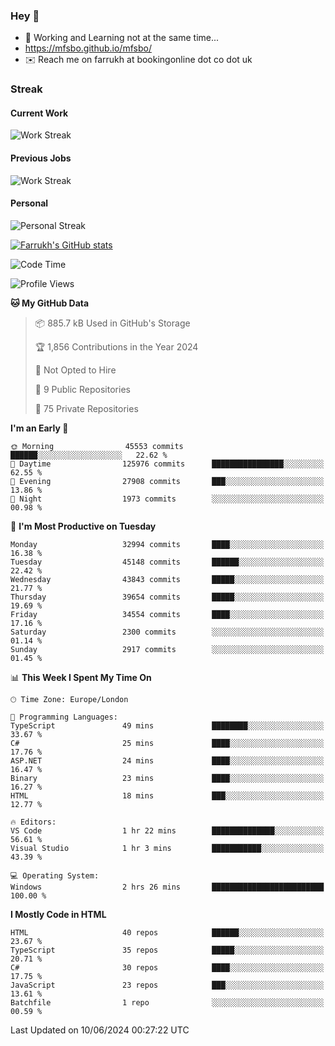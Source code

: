 ### Hey 👋

- 🏃 Working and Learning not at the same time...
- https://mfsbo.github.io/mfsbo/
- ✉️ Reach me on farrukh at bookingonline dot co dot uk

### Streak
#### Current Work
![Work Streak](https://streak-stats.demolab.com/?user=mfsbo)
#### Previous Jobs
![Work Streak](https://streak-stats.demolab.com/?user=farrukhcw)
#### Personal
![Personal Streak](https://streak-stats.demolab.com/?user=farrukhsubhani)

[![Farrukh's GitHub stats](https://github-readme-stats.vercel.app/api?username=mfsbo&hide=stars&count_private=true)](https://github.com/mfsbo/)

<!--START_SECTION:waka-->
![Code Time](http://img.shields.io/badge/Code%20Time-632%20hrs%2043%20mins-blue)

![Profile Views](http://img.shields.io/badge/Profile%20Views-0-blue)

**🐱 My GitHub Data** 

> 📦 885.7 kB Used in GitHub's Storage 
 > 
> 🏆 1,856 Contributions in the Year 2024
 > 
> 🚫 Not Opted to Hire
 > 
> 📜 9 Public Repositories 
 > 
> 🔑 75 Private Repositories 
 > 
**I'm an Early 🐤** 

```text
🌞 Morning                45553 commits       ██████░░░░░░░░░░░░░░░░░░░   22.62 % 
🌆 Daytime                125976 commits      ████████████████░░░░░░░░░   62.55 % 
🌃 Evening                27908 commits       ███░░░░░░░░░░░░░░░░░░░░░░   13.86 % 
🌙 Night                  1973 commits        ░░░░░░░░░░░░░░░░░░░░░░░░░   00.98 % 
```
📅 **I'm Most Productive on Tuesday** 

```text
Monday                   32994 commits       ████░░░░░░░░░░░░░░░░░░░░░   16.38 % 
Tuesday                  45148 commits       ██████░░░░░░░░░░░░░░░░░░░   22.42 % 
Wednesday                43843 commits       █████░░░░░░░░░░░░░░░░░░░░   21.77 % 
Thursday                 39654 commits       █████░░░░░░░░░░░░░░░░░░░░   19.69 % 
Friday                   34554 commits       ████░░░░░░░░░░░░░░░░░░░░░   17.16 % 
Saturday                 2300 commits        ░░░░░░░░░░░░░░░░░░░░░░░░░   01.14 % 
Sunday                   2917 commits        ░░░░░░░░░░░░░░░░░░░░░░░░░   01.45 % 
```


📊 **This Week I Spent My Time On** 

```text
🕑︎ Time Zone: Europe/London

💬 Programming Languages: 
TypeScript               49 mins             ████████░░░░░░░░░░░░░░░░░   33.67 % 
C#                       25 mins             ████░░░░░░░░░░░░░░░░░░░░░   17.76 % 
ASP.NET                  24 mins             ████░░░░░░░░░░░░░░░░░░░░░   16.47 % 
Binary                   23 mins             ████░░░░░░░░░░░░░░░░░░░░░   16.27 % 
HTML                     18 mins             ███░░░░░░░░░░░░░░░░░░░░░░   12.77 % 

🔥 Editors: 
VS Code                  1 hr 22 mins        ██████████████░░░░░░░░░░░   56.61 % 
Visual Studio            1 hr 3 mins         ███████████░░░░░░░░░░░░░░   43.39 % 

💻 Operating System: 
Windows                  2 hrs 26 mins       █████████████████████████   100.00 % 
```

**I Mostly Code in HTML** 

```text
HTML                     40 repos            ██████░░░░░░░░░░░░░░░░░░░   23.67 % 
TypeScript               35 repos            █████░░░░░░░░░░░░░░░░░░░░   20.71 % 
C#                       30 repos            ████░░░░░░░░░░░░░░░░░░░░░   17.75 % 
JavaScript               23 repos            ███░░░░░░░░░░░░░░░░░░░░░░   13.61 % 
Batchfile                1 repo              ░░░░░░░░░░░░░░░░░░░░░░░░░   00.59 % 
```




 Last Updated on 10/06/2024 00:27:22 UTC
<!--END_SECTION:waka-->
<!--
**mfsbo/mfsbo** is a ✨ _special_ ✨ repository because its `README.md` (this file) appears on your GitHub profile.

Here are some ideas to get you started:

- 🔭 I’m currently working on ...
- 🌱 I’m currently learning ...
- 👯 I’m looking to collaborate on ...
- 🤔 I’m looking for help with ...
- 💬 Ask me about ...
- 📫 How to reach me: ...
- 😄 Pronouns: ...
- ⚡ Fun fact: ...
-->
